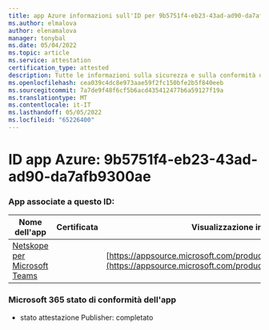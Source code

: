 ```yaml
---
title: app Azure informazioni sull'ID per 9b5751f4-eb23-43ad-ad90-da7afb9300ae
ms.author: elmalova
author: elenamalova
manager: tonybal
ms.date: 05/04/2022
ms.topic: article
ms.service: attestation
certification_type: attested
description: Tutte le informazioni sulla sicurezza e sulla conformità disponibili per 9b5751f4-eb23-43ad-ad90-da7afb9300ae.
ms.openlocfilehash: cea039c4dc8e973aae59f2fc150bfe2b5f840eeb
ms.sourcegitcommit: 7a7de9f48f6cf5b6acd435412477b6a59127f19a
ms.translationtype: MT
ms.contentlocale: it-IT
ms.lasthandoff: 05/05/2022
ms.locfileid: "65226400"
---
```

# <a name="azure-app-id-9b5751f4-eb23-43ad-ad90-da7afb9300ae"></a>ID app Azure: 9b5751f4-eb23-43ad-ad90-da7afb9300ae


### <a name="apps-associated-with-this-id"></a>App associate a questo ID:
| **Nome dell'app** | **Certificata** | **Visualizzazione in AppSource** |
|--------------|---------------|-----------------------|
| [Netskope per Microsoft Teams](../forward/netskope.netskope_teams.md) |  | [https://appsource.microsoft.com/product/office/netskope.netskope_teams](https://appsource.microsoft.com/product/office/netskope.netskope_teams) |

### <a name="microsoft-365-app-compliance-status"></a>Microsoft 365 stato di conformità dell'app
- stato attestazione Publisher: completato
